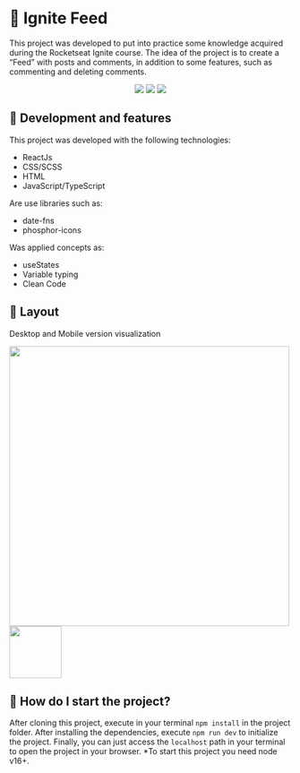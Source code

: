 # 📱 Ignite Feed 

This project was developed to put into practice some knowledge acquired during the Rocketseat Ignite course.
The idea of ​​the project is to create a “Feed” with posts and comments, in addition to some features, such as commenting and deleting comments.

<div align='center'>
   <img src="https://img.shields.io/static/v1?label=Node&message=v16.15.0&color=AFE1AF&style=for-the-badge&logo=node.js"/>
   <img src="https://img.shields.io/static/v1?label=npm&message=v8.5.5&color=AFE1AF&style=for-the-badge&logo=npm"/>
   <img src="https://img.shields.io/static/v1?label=Status&message=100%&color=AFE1AF&style=for-the-badge&logo="/>
</div>

## 👾 Development and features

This project was developed with the following technologies:
- ReactJs 
- CSS/SCSS
- HTML
- JavaScript/TypeScript

Are use libraries such as:
- date-fns
- phosphor-icons

Was applied concepts as:
- useStates
- Variable typing
- Clean Code

## 🎨 Layout
Desktop and Mobile version visualization

<div>
   <img src='https://live.staticflickr.com/65535/53143604786_66c66377e6_c.jpg' width='500'>
   <img src='https://live.staticflickr.com/65535/53143608576_323e9e2b61_c.jpg' width='93'>
</div>
  
## 🤖 How do I start the project?
After cloning this project, execute in your terminal `npm install` in the project folder.
After installing the dependencies, execute `npm run dev` to initialize the project.
Finally, you can just access the `localhost` path in your terminal to open the project in your browser.
*To start this project you need node v16+.




